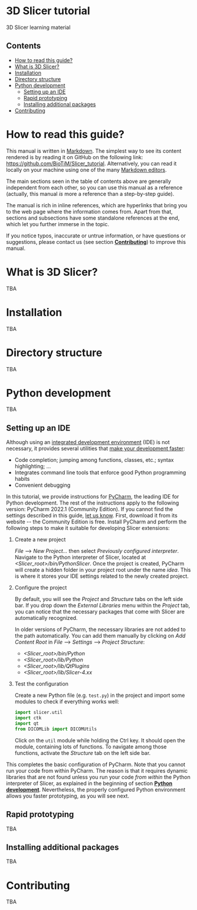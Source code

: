 # 3D Slicer tutorial
3D Slicer learning material



## Contents

- [How to read this guide?](#how-to-read-this-guide?)
- [What is 3D Slicer?](#what-is-3d-slicer?)
- [Installation](#installation)
- [Directory structure](#directory-structure)
- [Python development](#python-development)
   - [Setting up an IDE](#setting-up-an-ide)
   - [Rapid prototyping](#rapid-prototyping)
   - [Installing additional packages](#installing-additional-packages)
- [Contributing](#contributing)



# How to read this guide?

This manual is written in [Markdown](https://en.wikipedia.org/wiki/Markdown). The simplest way to see its content rendered is by reading it on GitHub on the following link: https://github.com/BioTiM/Slicer_tutorial. Alternatively, you can read it locally on your machine using one of the many [Markdown editors](https://github.com/mundimark/awesome-markdown-editors).

The main sections seen in the table of contents above are generally independent from each other, so you can use this manual as a reference (actually, this manual *is* more a reference than a step-by-step guide).

The manual is rich in inline references, which are hyperlinks that bring you to the web page where the information comes from. Apart from that, sections and subsections have some standalone references at the end, which let you further immerse in the topic.

If you notice typos, inaccurate or untrue information, or have questions or suggestions, please contact us (see section [**Contributing**](#contributing)) to improve this manual.



# What is 3D Slicer?

TBA



# Installation

TBA



# Directory structure

TBA



# Python development

TBA




## Setting up an IDE

Although using an [integrated development environment](https://en.wikipedia.org/wiki/Integrated_development_environment) (IDE) is not necessary, it provides several utilities that [make your development faster](#rapid-prototyping):
- Code completion; jumping among functions, classes, etc.; syntax highlighting; ...
- Integrates command line tools that enforce good Python programming habits
- Convenient debugging

In this tutorial, we provide instructions for [PyCharm](https://www.jetbrains.com/pycharm/), the leading IDE for Python development. The rest of the instructions apply to the following version: PyCharm 2022.1 (Community Edition). If you cannot find the settings described in this guide, [let us know](#contributing). First, download it from its website -- the Community Edition is free. Install PyCharm and perform the following steps to make it suitable for developing Slicer extensions:

1.  Create a new project

    *File* --> *New Project...* then select *Previously configured interpreter*. Navigate to the Python interpreter of Slicer, located at *<Slicer_root>/bin/PythonSlicer*. Once the project is created, PyCharm will create a hidden folder in your project root under the name *idea*. This is where it stores your IDE settings related to the newly created project.

2.  Configure the project

    By default, you will see the *Project* and *Structure* tabs on the left side bar. If you drop down the *External Libraries* menu within the *Project* tab, you can notice that the necessary packages that come with Slicer are automatically recognized.
    
    In older versions of PyCharm, the necessary libraries are not added to the path automatically. You can add them manually by clicking on *Add Content Root* in *File* --> *Settings* --> *Project Structure*:
    - *<Slicer_root>/bin/Python*
    - *<Slicer_root>/lib/Python*
    - *<Slicer_root>/lib/QtPlugins*
    - *<Slicer_root>/lib/Slicer-4.xx*

3. Test the configuration

    Create a new Python file (e.g. `test.py`) in the project and import some modules to check if everything works well:
    
    ```python
    import slicer.util
    import ctk
    import qt
    from DICOMLib import DICOMUtils
    ```
    
    Click on the `util` module while holding the Ctrl key. It should open the module, containing lots of functions. To navigate among those functions, activate the *Structure* tab on the left side bar.
    

This completes the basic configuration of PyCharm. Note that you cannot run your code from within PyCharm. The reason is that it requires dynamic libraries that are not found unless you run your code *from within* the Python interpreter of Slicer, as explained in the beginning of section [**Python development**](#python-development). Nevertheless, the properly configured Python environment allows you faster prototyping, as you will see next.



## Rapid prototyping

TBA



## Installing additional packages

TBA

# Contributing

TBA
